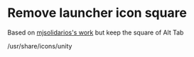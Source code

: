 <h1>Remove launcher icon square</h1>
<p>Based on <a href="https://github.com/mjsolidarios/unity-flatify-icons">mjsolidarios's work</a> but keep the square of Alt Tab</p>
<p>/usr/share/icons/unity</p>
